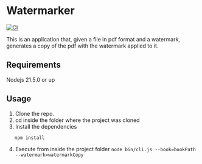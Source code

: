 # Watermarker
[![CI](https://github.com/javierlandini/watermarker/actions/workflows/blank.yml/badge.svg)](https://github.com/javierlandini/watermarker/actions/workflows/blank.yml)

This is an application that, given a file in pdf format and a watermark, generates a copy of the pdf with the watermark applied to it.

## Requirements
Nodejs 21.5.0 or up

## Usage
1. Clone the repo.
2. cd inside the folder where the project was cloned
3. Install the dependencies
```bash
   npm install
```
4. Execute from inside the project folder
   `node bin/cli.js --book=bookPath --watermark=watermarkCopy`

